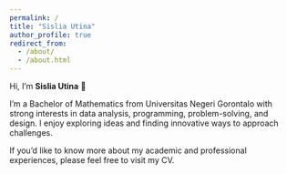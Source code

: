```yaml
---
permalink: /
title: "Sislia Utina"
author_profile: true
redirect_from: 
  - /about/
  - /about.html
---
```



Hi, I’m **Sislia Utina** 👋

I’m a Bachelor of Mathematics from Universitas Negeri Gorontalo with strong interests in data analysis, programming, problem-solving, and design. I enjoy exploring ideas and finding innovative ways to approach challenges.  

If you’d like to know more about my academic and professional experiences, please feel free to visit my CV. 
